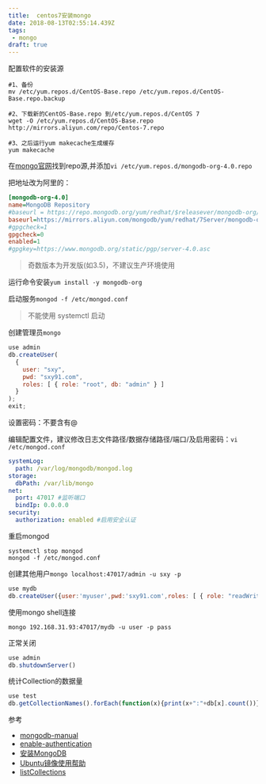 ```yaml
---
title:  centos7安装mongo
date: 2018-08-13T02:55:14.439Z
tags: 
 - mongo
draft: true
---
```


配置软件的安装源


```shell
#1、备份
mv /etc/yum.repos.d/CentOS-Base.repo /etc/yum.repos.d/CentOS-Base.repo.backup

#2、下载新的CentOS-Base.repo 到/etc/yum.repos.d/CentOS 7
wget -O /etc/yum.repos.d/CentOS-Base.repo http://mirrors.aliyun.com/repo/Centos-7.repo

#3、之后运行yum makecache生成缓存
yum makecache
```

在[mongo官网](https://docs.mongodb.com/manual/tutorial/install-mongodb-on-red-hat/)找到repo源,并添加`vi /etc/yum.repos.d/mongodb-org-4.0.repo`

把地址改为阿里的：
```ini
[mongodb-org-4.0]
name=MongoDB Repository
#baseurl = https://repo.mongodb.org/yum/redhat/$releasever/mongodb-org/4.0/x86_64/ 
baseurl=https://mirrors.aliyun.com/mongodb/yum/redhat/7Server/mongodb-org/4.0/x86_64/
#gpgcheck=1
gpgcheck=0
enabled=1
#gpgkey=https://www.mongodb.org/static/pgp/server-4.0.asc
```
> 奇数版本为开发版(如3.5)，不建议生产环境使用

运行命令安装`yum install -y mongodb-org`


启动服务`mongod -f /etc/mongod.conf`
>不能使用 systemctl 启动


创建管理员`mongo`
```javascript
use admin
db.createUser(
  {
    user: "sxy",
    pwd: "sxy91.com",
    roles: [ { role: "root", db: "admin" } ]
  }
);
exit;
```
设置密码：不要含有@

编辑配置文件，建议修改日志文件路径/数据存储路径/端口/及启用密码：`vi /etc/mongod.conf`
```yaml
systemLog:
  path: /var/log/mongodb/mongod.log
storage:
  dbPath: /var/lib/mongo 
net:
  port: 47017 #监听端口
  bindIp: 0.0.0.0
security:
  authorization: enabled #启用安全认证
```

重启mongod
```shell
systemctl stop mongod
mongod -f /etc/mongod.conf
```



创建其他用户`mongo localhost:47017/admin -u sxy -p`
```javascript
use mydb
db.createUser({user:'myuser',pwd:'sxy91.com',roles: [ { role: "readWrite", db: "mydb" }]})
```

使用mongo shell连接
```shell
mongo 192.168.31.93:47017/mydb -u user -p pass
```

正常关闭
```javascript
use admin
db.shutdownServer()
```

统计Collection的数据量  
```javascript
use test
db.getCollectionNames().forEach(function(x){print(x+":"+db[x].count())})
```

参考

- [mongodb-manual](https://docs.mongodb.com/manual/tutorial/install-mongodb-on-red-hat/)
- [enable-authentication](https://docs.mongodb.com/manual/tutorial/enable-authentication/)
- [安装MongoDB](http://blog.csdn.net/liaoyundababe/article/details/71303039)
- [Ubuntu镜像使用帮助](https://mirror.tuna.tsinghua.edu.cn/help/mongodb/)
- [listCollections](https://stackoverflow.com/questions/8866041/how-to-list-all-collections-in-the-mongo-shell)